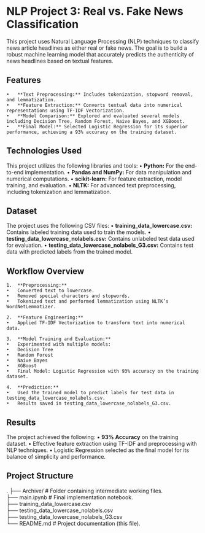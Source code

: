 # NLP Project 3: Real vs. Fake News Classification

This project uses Natural Language Processing (NLP) techniques to classify news article headlines as either real or fake news. The goal is to build a robust machine learning model that accurately predicts the authenticity of news headlines based on textual features.


## Features

	•	**Text Preprocessing:** Includes tokenization, stopword removal, and lemmatization.
	•	**Feature Extraction:** Converts textual data into numerical representations using TF-IDF Vectorization.
	•	**Model Comparison:** Explored and evaluated several models including Decision Tree, Random Forest, Naive Bayes, and XGBoost.
	•	**Final Model:** Selected Logistic Regression for its superior performance, achieving a 93% accuracy on the training dataset.


## Technologies Used

This project utilizes the following libraries and tools:
	•	**Python:** For the end-to-end implementation.
	•	**Pandas and NumPy:** For data manipulation and numerical computations.
	•	**scikit-learn:** For feature extraction, model training, and evaluation.
	•	**NLTK:** For advanced text preprocessing, including tokenization and lemmatization.


## Dataset

The project uses the following CSV files:
	•	**training_data_lowercase.csv:** Contains labeled training data used to train the models.
	•	**testing_data_lowercase_nolabels.csv:** Contains unlabeled test data used for evaluation.
	•	**testing_data_lowercase_nolabels_G3.csv:** Contains test data with predicted labels from the trained model.


## Workflow Overview

	1.	**Preprocessing:**
	•	Converted text to lowercase.
	•	Removed special characters and stopwords.
	•	Tokenized text and performed lemmatization using NLTK’s WordNetLemmatizer.

	2.	**Feature Engineering:**
	•	Applied TF-IDF Vectorization to transform text into numerical data.

	3.	**Model Training and Evaluation:**
	•	Experimented with multiple models:
	•	Decision Tree
	•	Random Forest
	•	Naive Bayes
	•	XGBoost
	•	Final Model: Logistic Regression with 93% accuracy on the training dataset.

	4.	**Prediction:**
	•	Used the trained model to predict labels for test data in testing_data_lowercase_nolabels.csv.
	•	Results saved in testing_data_lowercase_nolabels_G3.csv.


## Results

The project achieved the following:
	•	**93% Accuracy** on the training dataset.
	•	Effective feature extraction using TF-IDF and preprocessing with NLP techniques.
	•	Logistic Regression selected as the final model for its balance of simplicity and performance.


## Project Structure

.
├── Archive/                  # Folder containing intermediate working files.  
├── main.ipynb                # Final implementation notebook.  
├── training_data_lowercase.csv  
├── testing_data_lowercase_nolabels.csv  
├── testing_data_lowercase_nolabels_G3.csv  
└── README.md                 # Project documentation (this file).  